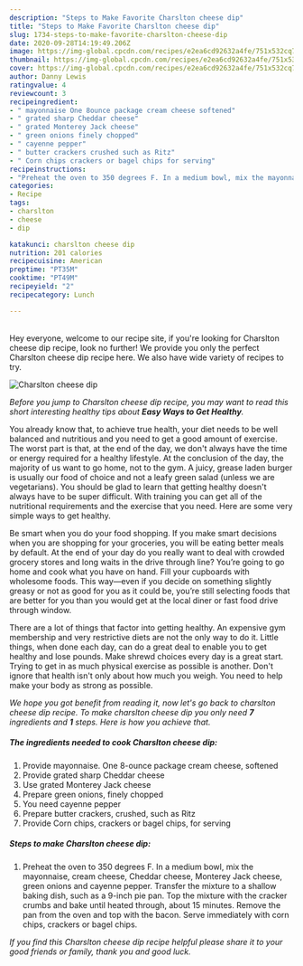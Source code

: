 ```yaml
---
description: "Steps to Make Favorite Charslton cheese dip"
title: "Steps to Make Favorite Charslton cheese dip"
slug: 1734-steps-to-make-favorite-charslton-cheese-dip
date: 2020-09-28T14:19:49.206Z
image: https://img-global.cpcdn.com/recipes/e2ea6cd92632a4fe/751x532cq70/charslton-cheese-dip-recipe-main-photo.jpg
thumbnail: https://img-global.cpcdn.com/recipes/e2ea6cd92632a4fe/751x532cq70/charslton-cheese-dip-recipe-main-photo.jpg
cover: https://img-global.cpcdn.com/recipes/e2ea6cd92632a4fe/751x532cq70/charslton-cheese-dip-recipe-main-photo.jpg
author: Danny Lewis
ratingvalue: 4
reviewcount: 3
recipeingredient:
- " mayonnaise One 8ounce package cream cheese softened"
- " grated sharp Cheddar cheese"
- " grated Monterey Jack cheese"
- " green onions finely chopped"
- " cayenne pepper"
- " butter crackers crushed such as Ritz"
- " Corn chips crackers or bagel chips for serving"
recipeinstructions:
- "Preheat the oven to 350 degrees F. In a medium bowl, mix the mayonnaise, cream cheese, Cheddar cheese, Monterey Jack cheese, green onions and cayenne pepper. Transfer the mixture to a shallow baking dish, such as a 9-inch pie pan. Top the mixture with the cracker crumbs and bake until heated through, about 15 minutes. Remove the pan from the oven and top with the bacon. Serve immediately with corn chips, crackers or bagel chips."
categories:
- Recipe
tags:
- charslton
- cheese
- dip

katakunci: charslton cheese dip 
nutrition: 201 calories
recipecuisine: American
preptime: "PT35M"
cooktime: "PT49M"
recipeyield: "2"
recipecategory: Lunch

---
```

<br>
Hey everyone, welcome to our recipe site, if you're looking for Charslton cheese dip recipe, look no further! We provide you only the perfect Charslton cheese dip recipe here. We also have wide variety of recipes to try.
<br>


![Charslton cheese dip](https://img-global.cpcdn.com/recipes/e2ea6cd92632a4fe/751x532cq70/charslton-cheese-dip-recipe-main-photo.jpg)

<i>Before you jump to Charslton cheese dip recipe, you may want to read this short interesting healthy tips about <strong>Easy Ways to Get Healthy</strong>.</i>

You already know that, to achieve true health, your diet needs to be well balanced and nutritious and you need to get a good amount of exercise. The worst part is that, at the end of the day, we don't always have the time or energy required for a healthy lifestyle. At the conclusion of the day, the majority of us want to go home, not to the gym. A juicy, grease laden burger is usually our food of choice and not a leafy green salad (unless we are vegetarians). You should be glad to learn that getting healthy doesn't always have to be super difficult. With training you can get all of the nutritional requirements and the exercise that you need. Here are some very simple ways to get healthy.

Be smart when you do your food shopping. If you make smart decisions when you are shopping for your groceries, you will be eating better meals by default. At the end of your day do you really want to deal with crowded grocery stores and long waits in the drive through line? You’re going to go home and cook what you have on hand. Fill your cupboards with wholesome foods. This way—even if you decide on something slightly greasy or not as good for you as it could be, you’re still selecting foods that are better for you than you would get at the local diner or fast food drive through window.

There are a lot of things that factor into getting healthy. An expensive gym membership and very restrictive diets are not the only way to do it. Little things, when done each day, can do a great deal to enable you to get healthy and lose pounds. Make shrewd choices every day is a great start. Trying to get in as much physical exercise as possible is another. Don't ignore that health isn't only about how much you weigh. You need to help make your body as strong as possible. 


<i>We hope you got benefit from reading it, now let's go back to charslton cheese dip recipe. To make charslton cheese dip you only need <strong>7</strong> ingredients and <strong>1</strong> steps. Here is how you achieve that.
</i>

##### The ingredients needed to cook Charslton cheese dip:

1. Provide  mayonnaise. One 8-ounce package cream cheese, softened
1. Provide  grated sharp Cheddar cheese
1. Use  grated Monterey Jack cheese
1. Prepare  green onions, finely chopped
1. You need  cayenne pepper
1. Prepare  butter crackers, crushed, such as Ritz
1. Provide  Corn chips, crackers or bagel chips, for serving


##### Steps to make Charslton cheese dip:

1. Preheat the oven to 350 degrees F. In a medium bowl, mix the mayonnaise, cream cheese, Cheddar cheese, Monterey Jack cheese, green onions and cayenne pepper. Transfer the mixture to a shallow baking dish, such as a 9-inch pie pan. Top the mixture with the cracker crumbs and bake until heated through, about 15 minutes. Remove the pan from the oven and top with the bacon. Serve immediately with corn chips, crackers or bagel chips.


<i>If you find this Charslton cheese dip recipe helpful please share it to your good friends or family, thank you and good luck.</i>
